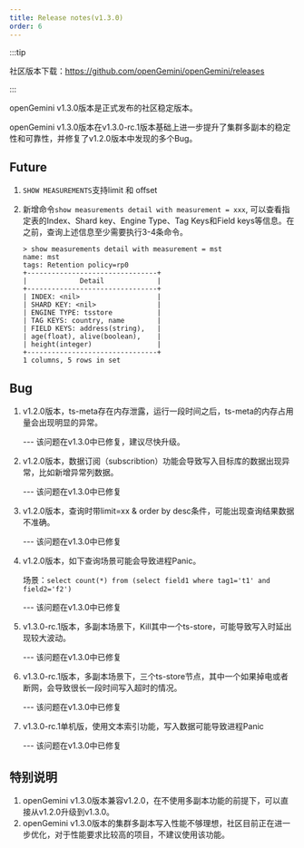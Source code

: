 ```yaml
---
title: Release notes(v1.3.0)
order: 6
---
```


:::tip

社区版本下载：https://github.com/openGemini/openGemini/releases

:::

openGemini v1.3.0版本是正式发布的社区稳定版本。

openGemini v1.3.0版本在v1.3.0-rc.1版本基础上进一步提升了集群多副本的稳定性和可靠性，并修复了v1.2.0版本中发现的多个Bug。

## Future

1. `SHOW MEASUREMENTS`支持limit 和 offset

2. 新增命令`show measurements detail with measurement = xxx`, 可以查看指定表的Index、Shard key、Engine Type、Tag Keys和Field keys等信息。在之前，查询上述信息至少需要执行3-4条命令。

   ```
   > show measurements detail with measurement = mst
   name: mst
   tags: Retention policy=rp0
   +--------------------------------+
   |             Detail             |
   +--------------------------------+
   | INDEX: <nil>                   |
   | SHARD KEY: <nil>               |
   | ENGINE TYPE: tsstore           |
   | TAG KEYS: country, name        |
   | FIELD KEYS: address(string),   |
   | age(float), alive(boolean),    |
   | height(integer)                |
   +--------------------------------+
   1 columns, 5 rows in set
   ```

## Bug

1. v1.2.0版本，ts-meta存在内存泄露，运行一段时间之后，ts-meta的内存占用量会出现明显的异常。

   ---  该问题在v1.3.0中已修复，建议尽快升级。

2. v1.2.0版本，数据订阅（subscribtion）功能会导致写入目标库的数据出现异常，比如新增异常列数据。

   --- 该问题在v1.3.0中已修复

3. v1.2.0版本，查询时带limit=xx & order by desc条件，可能出现查询结果数据不准确。

   --- 该问题在v1.3.0中已修复

4. v1.2.0版本，如下查询场景可能会导致进程Panic。

   场景：`select count(*) from (select field1 where tag1='t1' and field2='f2')`

   --- 该问题在v1.3.0中已修复

5. v1.3.0-rc.1版本，多副本场景下，Kill其中一个ts-store，可能导致写入时延出现较大波动。

   --- 该问题在v1.3.0中已修复

6. v1.3.0-rc.1版本，多副本场景下，三个ts-store节点，其中一个如果掉电或者断网，会导致很长一段时间写入超时的情况。

   --- 该问题在v1.3.0中已修复

7. v1.3.0-rc.1单机版，使用文本索引功能，写入数据可能导致进程Panic

   --- 该问题在v1.3.0中已修复

## 特别说明

1. openGemini v1.3.0版本兼容v1.2.0，在不使用多副本功能的前提下，可以直接从v1.2.0升级到v1.3.0。
2. openGemini v1.3.0版本的集群多副本写入性能不够理想，社区目前正在进一步优化，对于性能要求比较高的项目，不建议使用该功能。
